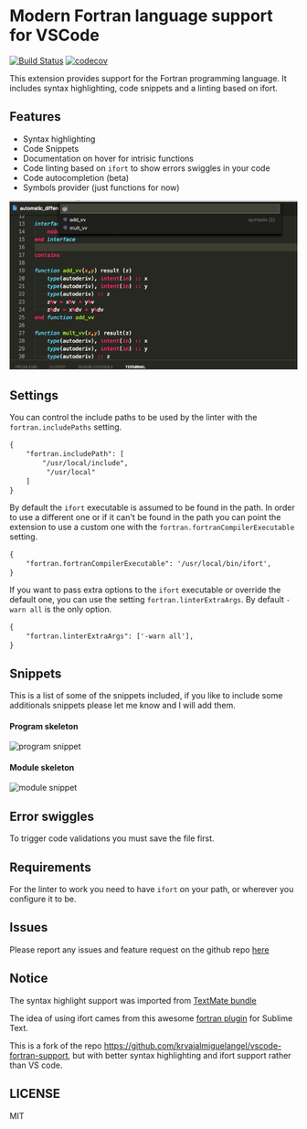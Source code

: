 # Modern Fortran language support for VSCode

[![Build Status](https://travis-ci.org/krvajal/vscode-fortran-support.svg?branch=master)](https://travis-ci.org/krvajal/vscode-fortran-support)
[![codecov](https://codecov.io/gh/krvajal/vscode-fortran-support/branch/master/graph/badge.svg)](https://codecov.io/gh/krvajal/vscode-fortran-support)

This extension provides support for the Fortran programming language. It includes syntax highlighting, code snippets and a linting based on ifort.

## Features

* Syntax highlighting
* Code Snippets
* Documentation on hover for intrisic functions
* Code linting based on `ifort` to show errors swiggles in your code
* Code autocompletion (beta)
* Symbols provider (just functions for now)

![symbol_nav](./doc/symbol_nav.png)

## Settings

You can control the include paths to be used by the linter with the `fortran.includePaths` setting.
```
{
    "fortran.includePath": [
        "/usr/local/include",
         "/usr/local"
    ]
}
```
By default the `ifort` executable is assumed to be found in the path. In order to use a different one or if it can't be found in the path you can point the extension to use a custom one with the `fortran.fortranCompilerExecutable` setting.
```
{
    "fortran.fortranCompilerExecutable": '/usr/local/bin/ifort',
}
```
If you want to pass extra options to the `ifort` executable or override the default one, you can use the setting `fortran.linterExtraArgs`. By default `-warn all` is the only option.
```
{
    "fortran.linterExtraArgs": ['-warn all'],
}
```

## Snippets
This is a list of some of the snippets included, if you like to include some additionals snippets please let me know and I will add them.
#### Program skeleton
![program snippet](https://media.giphy.com/media/OYdq9BKYMOOdy/giphy.gif )
#### Module skeleton
![module snippet](https://media.giphy.com/media/3ohzdUNRuio5FfyF1u/giphy.gif )

## Error swiggles
To trigger code validations you must save the file first.

## Requirements
For the linter to work you need to have `ifort` on your path, or wherever you configure it to be.
## Issues
Please report any issues and feature request on the github repo [here](https://github.com/krvajalmiguelangel/vscode-fortran-support/issues/new)
## Notice
The syntax highlight support was imported from [TextMate bundle](https://github.com/textmate/fortran.tmbundle)

The idea of using ifort cames from this awesome [fortran plugin](https://github.com/315234/SublimeFortran) for Sublime Text.

This is a fork of the repo https://github.com/krvajalmiguelangel/vscode-fortran-support, but with better syntax highlighting and ifort support rather than VS code.


## LICENSE 
MIT
